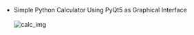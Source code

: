 * Simple Python Calculator Using PyQt5 as Graphical Interface <br/> <br/>
![calc_img](https://user-images.githubusercontent.com/80005824/220705696-e7b375a8-b6ec-44af-bbb7-bddb93326c93.png)
